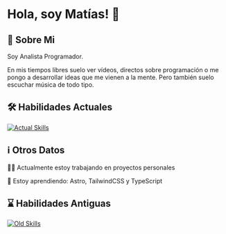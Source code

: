 # Hola, soy Matías! 👋

## 🚀 Sobre Mi

Soy Analista Programador.

En mis tiempos libres suelo ver vídeos, directos sobre programación o me pongo a desarrollar ideas que me vienen a la mente. Pero también suelo escuchar música de todo tipo.

## 🛠️ Habilidades Actuales

[![Actual Skills](https://skillicons.dev/icons?i=astro,js,html,css,tailwind,ts,git,github,nodejs)](https://skillicons.dev)

## ℹ️ Otros Datos

👩‍💻 Actualmente estoy trabajando en proyectos personales

🧠 Estoy aprendiendo: Astro, TailwindCSS y TypeScript

## ⌛ Habilidades Antiguas

[![Old Skills](https://skillicons.dev/icons?i=java,mysql,py)](https://skillicons.dev)
